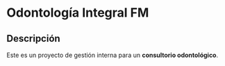 # Odontología Integral FM

## Descripción
Este es un proyecto de gestión interna para un **consultorio odontológico**.



